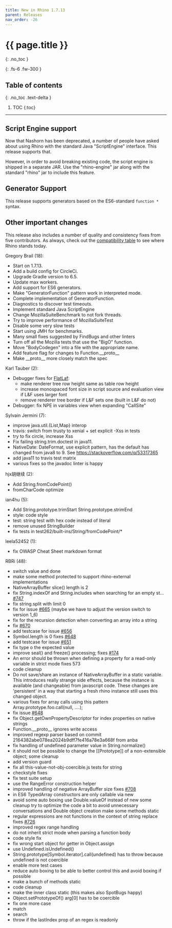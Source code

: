 ```yaml
---
title: New in Rhino 1.7.13
parent: Releases
nav_order: -26
---
```


# {{ page.title }}
{: .no_toc }

{: .fs-6 .fw-300 }

## Table of contents
{: .no_toc .text-delta }

1. TOC
{:toc}

---
## Script Engine support

Now that Nashorn has been deprecated, a number of people have asked about using Rhino with the standard Java "ScriptEngine" interface. This release supports that.

However, in order to avoid breaking existing code, the script engine is shipped in a separate JAR. Use the "rhino-engine" jar along with the standard "rhino" jar to include this feature.

## Generator Support

This release supports generators based on the ES6-standard `function *` syntax.

## Other important changes

This release also includes a number of quality and consistency fixes from five contributors. As always, check out the [compatibility table](https://mozilla.github.io/rhino/compat/engines.html) to see where Rhino stands today.

Gregory Brail (18):
- Start on 1.7.13.
- Add a build config for CircleCi.
- Upgrade Gradle version to 6.5.
- Update max workers.
- Add support for ES6 generators.
- Make "GeneratorFunction" pattern work in interpreted mode.
- Complete implementation of GeneratorFunction.
- Diagnostics to discover test timeouts.
- Implement standard Java ScriptEngine
- Change MozillaSuiteBenchmark to not fork threads.
- Try to improve performance of MozillaSuiteTest
- Disable some very slow tests
- Start using JMH for benchmarks.
- Many small fixes suggested by FindBugs and other linters
- Turn off all the Mozilla tests that use the "BigO" function.
- Move "BodyCodegen" into a file with the appropriate name.
- Add feature flag for changes to Function.\_\_proto\_\_
- Make \_\_proto\_\_ more closely match the spec

Karl Tauber (2):
- Debugger fixes for [FlatLaf](https://github.com/JFormDesigner/FlatLaf):
  - make renderer tree row height same as table row height
  - increase monospaced font size in script source and evaluation view if L&F uses larger font
  - remove renderer tree border if L&F sets one (built in L&F do not)
- Debugger: fix NPE in variables view when expanding "CallSite"

Sylvain Jermini (7):
- improve java.util.{List,Map} interop
- travis: switch from trusty to xenial + set explicit -Xss in tests
- try to fix circle, increase Xss
- Fix failing string.trim.doctest in java11.
- NativeDate: DateFormat, use explicit pattern, has the default has changed from java8 to 9. See https://stackoverflow.com/q/53317365
- add java11 to travis test matrix
- various fixes so the javadoc linter is happy

hjx胡继续 (2):
- Add String.fromCodePoint()
- fromCharCode optimize

ian4hu (5):
- Add String.prototype.trimStart String.prototype.strimEnd
- style: code style
- test: string test with hex code instead of literal
- remove unused StringBuilder
- fix tests in test262/built-ins/String/fromCodePoint/*

leela52452 (1):
- fix OWASP Cheat Sheet markdown format

RBRi (48):
- switch value and done
- make some method protected to support rhino-external implementations
- NativeArrayBuffer slice() length is 2
- fix String.indexOf and String.includes when searching for an empty st… [#747](https://github.com/mozilla/rhino/issues/747)
- fix string.split with limit 0
- fix for issue [#665](https://github.com/mozilla/rhino/issues/665) (maybe we have to adjust the version switch to version 1_6)
- fix for the recursion detection when converting an array into a string
- fix [#670](https://github.com/mozilla/rhino/issues/670)
- add testcase for issue [#656](https://github.com/mozilla/rhino/issues/656)
- Symbol.length is 0 fixes [#648](https://github.com/mozilla/rhino/issues/648)
- add testcase for issue [#651](https://github.com/mozilla/rhino/issues/651)
- fix type o the expected value
- improve seal() and freeze() processing; fixes [#174](https://github.com/mozilla/rhino/issues/174)
- An error should be thrown when defining a property for a read-only variable in strict mode fixes 573
- code cleanup
- Do not save/share an instance of NativeArrayBuffer in a static variable. This introduces really strange side effects, because the instance is available (and changeable) from javascript code. These changes are 'persistent' in a way that starting a fresh rhino instance still uses this changed object.
- various fixes for array calls using this pattern Array.prototype.foo.call(null, ....);
- fix issue [#648](https://github.com/mozilla/rhino/issues/648)
- fix Object.getOwnPropertyDescriptor for index properties on native strings
- Function.\_\_proto\_\_ ignores write access
- improved regexp parser based on commit 2164382abe078ea2024b9dff7fe416a78e3a668f from anba
- fix handling of undefined parameter value in String.normalize()
- it should not be possible to change the [[Prototype]]  of a non-extensible object; some cleanup
- add version guard
- fix all this-value-not-obj-coercible.js tests for string
- checkstyle fixes
- fix test suite setup
- use the RangeError construction helper
- improved handling of negative ArrayBuffer size fixes [#708](https://github.com/mozilla/rhino/issues/708)
- in ES6 TypedArray constructors are only callable via new
- avoid some auto boxing use Double.valueOf instead of new some cleanup try to optimize the code a bit to avoid unnecessary conversations and Double object creation make some methods static
- regular expressions are not functions in the context of string replace fixes [#726](https://github.com/mozilla/rhino/issues/726)
- improved regex range handling
- do not inherit strict mode when parsing a function body
- code style fix
- fix wrong start object for getter in Object.assign
- use Undefined.isUndefined()
- String.prototype[Symbol.iterator].call(undefined) has to throw because undefined is not coercible
- enable more test cases
- reduce auto boxing to be able to better control this and avoid boxing if possible
- make a bunch  of methods static
- code cleanup
- make the inner class static (this makes also SpotBugs happy)
- Object.setPrototypeOf() arg[0] has to be coercible
- fix one more case
- match
- search
- throw if the lastIndex prop of an regex is readonly